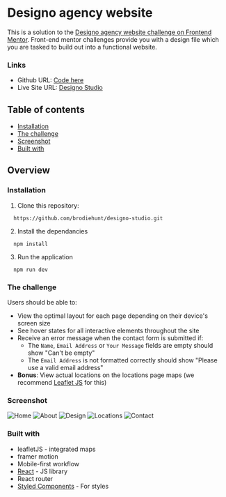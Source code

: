 # Designo agency website

This is a solution to the [Designo agency website challenge on Frontend Mentor](https://www.frontendmentor.io/challenges/designo-multipage-website-G48K6rfUT). Front-end mentor challenges provide you with a design file which you are tasked to build out into a functional website.

### Links

- Github URL: [Code here](https://github.com/brodiehunt/designo-studio)
- Live Site URL: [Designo Studio](https://brodie-designo-studios.netlify.app/)

## Table of contents

- [Installation](#installation)
- [The challenge](#the-challenge)
- [Screenshot](#screenshot)
- [Built with](#built-with)

## Overview

### Installation

1. Clone this repository:

```
  https://github.com/brodiehunt/designo-studio.git
```

2. Install the dependancies

```
  npm install
```

3. Run the application

```
  npm run dev
```

### The challenge

Users should be able to:

- View the optimal layout for each page depending on their device's screen size
- See hover states for all interactive elements throughout the site
- Receive an error message when the contact form is submitted if:
  - The `Name`, `Email Address` or `Your Message` fields are empty should show "Can't be empty"
  - The `Email Address` is not formatted correctly should show "Please use a valid email address"
- **Bonus**: View actual locations on the locations page maps (we recommend [Leaflet JS](https://leafletjs.com/) for this)

### Screenshot

![Home](./docs/home.png)
![About](./docs/about.png)
![Design](./docs/design.png)
![Locations](./docs/locations.png)
![Contact](./docs/contact.png)

### Built with

- leafletJS - integrated maps
- framer motion
- Mobile-first workflow
- [React](https://reactjs.org/) - JS library
- React router
- [Styled Components](https://styled-components.com/) - For styles
